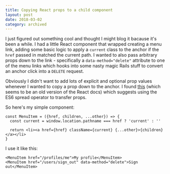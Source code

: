 ```yaml
---
title: Copying React props to a child component
layout: post
date: 2018-03-02
category: archived
---
```


I just figured out something cool and thought I might blog it bacause it's been a while. I had a little React component that wrapped creating a menu link, adding some basic logic to apply a `current` class to the anchor if the `href` passed in matched the current path. I wanted to also pass arbitrary props down to the link - specifically a `data-method="delete"` attribute to one of the menu links which hooks into some nasty magic Rails stuff to convert an anchor click into a `DELETE` request.

Obviously I didn't want to add lots of explicit and optional prop values whenever I wanted to copy a prop down to the anchor. I found [this](https://zhenyong.github.io/react/docs/transferring-props.html) (which seems to be an old version of the React docs) which suggests using the ES6 spread operator to transfer props.

So here's my simple component:

```
const MenuItem = ({href, children, ...other}) => {
  const current = window.location.pathname === href ? 'current' : ''

  return <li><a href={href} className={current} {...other}>{children}</a></li>
}
```

I use it like this:

```
<MenuItem href="/profiles/me">My profile</MenuItem>
<MenuItem href="/users/sign_out" data-method="delete">Sign out</MenuItem>
```


